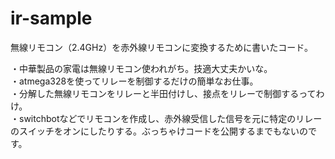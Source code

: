# ir-sample
無線リモコン（2.4GHz）を赤外線リモコンに変換するために書いたコード。  
  
   
・中華製品の家電は無線リモコン使われがち。技適大丈夫かいな。  
・atmega328を使ってリレーを制御するだけの簡単なお仕事。  
・分解した無線リモコンをリレーと半田付けし、接点をリレーで制御するってわけ。  
・switchbotなどでリモコンを作成し、赤外線受信した信号を元に特定のリレーのスイッチをオンにしたりする。ぶっちゃけコードを公開するまでもないのです。  

